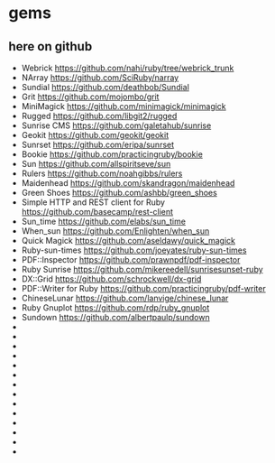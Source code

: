 # gems

## here on github

* Webrick https://github.com/nahi/ruby/tree/webrick_trunk
* NArray https://github.com/SciRuby/narray
* Sundial https://github.com/deathbob/Sundial
* Grit https://github.com/mojombo/grit
* MiniMagick https://github.com/minimagick/minimagick
* Rugged https://github.com/libgit2/rugged
* Sunrise CMS https://github.com/galetahub/sunrise
* Geokit https://github.com/geokit/geokit
* Sunrset https://github.com/eripa/sunrset
* Bookie https://github.com/practicingruby/bookie
* Sun https://github.com/allspiritseve/sun
* Rulers https://github.com/noahgibbs/rulers
* Maidenhead https://github.com/skandragon/maidenhead
* Green Shoes https://github.com/ashbb/green_shoes
* Simple HTTP and REST client for Ruby https://github.com/basecamp/rest-client
* Sun_time https://github.com/elabs/sun_time
* When_sun https://github.com/Enlighten/when_sun
* Quick Magick https://github.com/aseldawy/quick_magick
* Ruby-sun-times https://github.com/joeyates/ruby-sun-times
* PDF::Inspector https://github.com/prawnpdf/pdf-inspector
* Ruby Sunrise https://github.com/mikereedell/sunrisesunset-ruby
* DX::Grid https://github.com/schrockwell/dx-grid
* PDF::Writer for Ruby https://github.com/practicingruby/pdf-writer
* ChineseLunar https://github.com/lanvige/chinese_lunar
* Ruby Gnuplot https://github.com/rdp/ruby_gnuplot
* Sundown https://github.com/albertpaulp/sundown
*
*
*
*
*
*
*
*
*
*
*
*
*
*
